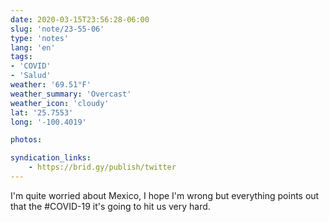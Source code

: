 ```yaml
---
date: 2020-03-15T23:56:28-06:00
slug: 'note/23-55-06'
type: 'notes'
lang: 'en'
tags:
- 'COVID'
- 'Salud'
weather: '69.51°F'
weather_summary: 'Overcast'
weather_icon: 'cloudy'
lat: '25.7553'
long: '-100.4019'

photos:

syndication_links:
    - https://brid.gy/publish/twitter
---
```

I'm quite worried about Mexico, I hope I'm wrong but everything points out that the #COVID-19 it's going to hit us very hard.